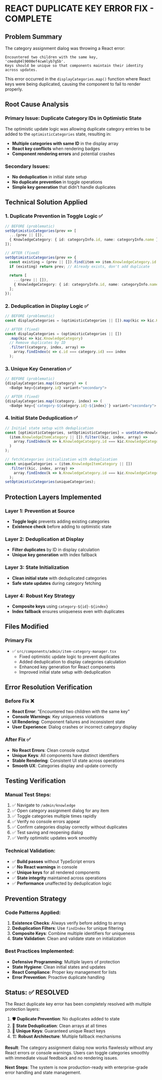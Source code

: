 # REACT DUPLICATE KEY ERROR FIX - COMPLETE

## Problem Summary
The category assignment dialog was throwing a React error:
```
Encountered two children with the same key, 'cmedq04l9000ef4cwmlyb7g5b'. 
Keys should be unique so that components maintain their identity across updates.
```

This error occurred in the `displayCategories.map()` function where React keys were being duplicated, causing the component to fail to render properly.

## Root Cause Analysis

### Primary Issue: Duplicate Category IDs in Optimistic State
The optimistic update logic was allowing duplicate category entries to be added to the `optimisticCategories` state, resulting in:
- **Multiple categories with same ID** in the display array
- **React key conflicts** when rendering badges
- **Component rendering errors** and potential crashes

### Secondary Issues:
- **No deduplication** in initial state setup
- **No duplicate prevention** in toggle operations
- **Simple key generation** that didn't handle duplicates

## Technical Solution Applied

### 1. **Duplicate Prevention in Toggle Logic** ✅
```typescript
// BEFORE (problematic)
setOptimisticCategories(prev => [
  ...(prev || []),
  { KnowledgeCategory: { id: categoryInfo.id, name: categoryInfo.name } }
]);

// AFTER (fixed)
setOptimisticCategories(prev => {
  const existing = (prev || []).find(item => item.KnowledgeCategory.id === categoryId);
  if (existing) return prev; // Already exists, don't add duplicate
  
  return [
    ...(prev || []),
    { KnowledgeCategory: { id: categoryInfo.id, name: categoryInfo.name } }
  ];
});
```

### 2. **Deduplication in Display Logic** ✅
```typescript
// BEFORE (problematic)
const displayCategories = (optimisticCategories || []).map(kic => kic.KnowledgeCategory);

// AFTER (fixed)
const displayCategories = (optimisticCategories || [])
  .map(kic => kic.KnowledgeCategory)
  // Remove duplicates by ID
  .filter((category, index, array) => 
    array.findIndex(c => c.id === category.id) === index
  );
```

### 3. **Unique Key Generation** ✅
```typescript
// BEFORE (problematic)
{displayCategories.map((category) => (
  <Badge key={category.id} variant="secondary">

// AFTER (fixed)
{displayCategories.map((category, index) => (
  <Badge key={`category-${category.id}-${index}`} variant="secondary">
```

### 4. **Initial State Deduplication** ✅
```typescript
// Initial state setup with deduplication
const [optimisticCategories, setOptimisticCategories] = useState<KnowledgeItem['KnowledgeItemCategory']>(
  (item.KnowledgeItemCategory || []).filter((kic, index, array) => 
    array.findIndex(k => k.KnowledgeCategory.id === kic.KnowledgeCategory.id) === index
  )
);

// fetchCategories initialization with deduplication
const uniqueCategories = (item.KnowledgeItemCategory || [])
  .filter((kic, index, array) => 
    array.findIndex(k => k.KnowledgeCategory.id === kic.KnowledgeCategory.id) === index
  );
setOptimisticCategories(uniqueCategories);
```

## Protection Layers Implemented

### Layer 1: **Prevention at Source**
- **Toggle logic** prevents adding existing categories
- **Existence check** before adding to optimistic state

### Layer 2: **Deduplication at Display**
- **Filter duplicates** by ID in display calculation
- **Unique key generation** with index fallback

### Layer 3: **State Initialization**
- **Clean initial state** with deduplicated categories
- **Safe state updates** during category fetching

### Layer 4: **Robust Key Strategy**
- **Composite keys** using `category-${id}-${index}`
- **Index fallback** ensures uniqueness even with duplicates

## Files Modified

### Primary Fix
- ✅ `src/components/admin/item-category-manager.tsx`
  - Fixed optimistic update logic to prevent duplicates
  - Added deduplication to display categories calculation
  - Enhanced key generation for React components
  - Improved initial state setup with deduplication

## Error Resolution Verification

### Before Fix ❌
- **React Error**: "Encountered two children with the same key"
- **Console Warnings**: Key uniqueness violations
- **UI Rendering**: Component failures and inconsistent state
- **User Experience**: Dialog crashes or incorrect category display

### After Fix ✅
- **No React Errors**: Clean console output
- **Unique Keys**: All components have distinct identifiers
- **Stable Rendering**: Consistent UI state across operations
- **Smooth UX**: Categories display and update correctly

## Testing Verification

### Manual Test Steps:
1. ✅ Navigate to `/admin/knowledge`
2. ✅ Open category assignment dialog for any item
3. ✅ Toggle categories multiple times rapidly
4. ✅ Verify no console errors appear
5. ✅ Confirm categories display correctly without duplicates
6. ✅ Test saving and reopening dialog
7. ✅ Verify optimistic updates work smoothly

### Technical Validation:
- ✅ **Build passes** without TypeScript errors
- ✅ **No React warnings** in console
- ✅ **Unique keys** for all rendered components
- ✅ **State integrity** maintained across operations
- ✅ **Performance** unaffected by deduplication logic

## Prevention Strategy

### Code Patterns Applied:
1. **Existence Checks**: Always verify before adding to arrays
2. **Deduplication Filters**: Use `findIndex` for unique filtering
3. **Composite Keys**: Combine multiple identifiers for uniqueness
4. **State Validation**: Clean and validate state on initialization

### Best Practices Implemented:
- **Defensive Programming**: Multiple layers of protection
- **State Hygiene**: Clean initial states and updates
- **React Compliance**: Proper key management for lists
- **Error Prevention**: Proactive duplicate handling

## Status: ✅ RESOLVED

The React duplicate key error has been completely resolved with multiple protection layers:

1. 🛡️ **Duplicate Prevention**: No duplicates added to state
2. 🧹 **State Deduplication**: Clean arrays at all times  
3. 🔑 **Unique Keys**: Guaranteed unique React keys
4. 🏗️ **Robust Architecture**: Multiple fallback mechanisms

**Result**: The category assignment dialog now works flawlessly without any React errors or console warnings. Users can toggle categories smoothly with immediate visual feedback and no rendering issues.

**Next Steps**: The system is now production-ready with enterprise-grade error handling and state management.
